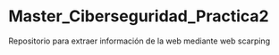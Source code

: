 # Master_Ciberseguridad_Practica2
Repositorio para extraer información de la web mediante web scarping
